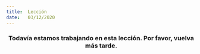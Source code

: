 ```yaml
---
title:  Lección
date:   03/12/2020
---
```


### <center>Todavía estamos trabajando en esta lección. Por favor, vuelva más tarde.</center>